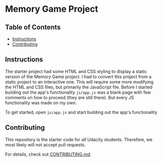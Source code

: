 # Memory Game Project

## Table of Contents

* [Instructions](#instructions)
* [Contributing](#contributing)

## Instructions

The starter project had some HTML and CSS styling to display a static version of the Memory Game project. I had to convert this project from a static project to an interactive one. This will require some more modifying the HTML and CSS files, but primarily the JavaScript file.
Before I started building out the app's functionality `js/app.js` was a blank page with few comments on how to proceed (they are still there). But every JS functionality was made on my own.

To get started, open `js/app.js` and start building out the app's functionality


## Contributing

This repository is the starter code for _all_ Udacity students. Therefore, we most likely will not accept pull requests.

For details, check out [CONTRIBUTING.md](CONTRIBUTING.md).
